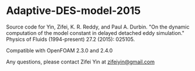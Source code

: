 # Adaptive-DES-model-2015

Source code for 
Yin, Zifei, K. R. Reddy, and Paul A. Durbin. 
"On the dynamic computation of the model constant 
in delayed detached eddy simulation." Physics of Fluids 
(1994-present) 27.2 (2015): 025105.

Compatible with OpenFOAM 2.3.0 and 2.4.0

Any questions, please contact Zifei Yin at zifeiyin@gmail.com
